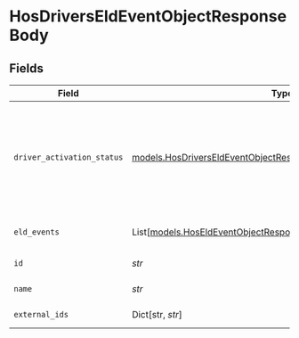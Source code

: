 # HosDriversEldEventObjectResponseBody


## Fields

| Field                                                                                                                                        | Type                                                                                                                                         | Required                                                                                                                                     | Description                                                                                                                                  | Example                                                                                                                                      |
| -------------------------------------------------------------------------------------------------------------------------------------------- | -------------------------------------------------------------------------------------------------------------------------------------------- | -------------------------------------------------------------------------------------------------------------------------------------------- | -------------------------------------------------------------------------------------------------------------------------------------------- | -------------------------------------------------------------------------------------------------------------------------------------------- |
| `driver_activation_status`                                                                                                                   | [models.HosDriversEldEventObjectResponseBodyDriverActivationStatus](../models/hosdriverseldeventobjectresponsebodydriveractivationstatus.md) | :heavy_check_mark:                                                                                                                           | A value indicating whether the driver is active or deactivated.  Valid values: `active`, `deactivated`                                       | active                                                                                                                                       |
| `eld_events`                                                                                                                                 | List[[models.HosEldEventObjectResponseBody](../models/hoseldeventobjectresponsebody.md)]                                                     | :heavy_check_mark:                                                                                                                           | List of ELD event objects.                                                                                                                   |                                                                                                                                              |
| `id`                                                                                                                                         | *str*                                                                                                                                        | :heavy_check_mark:                                                                                                                           | ID of the driver.                                                                                                                            | 494123                                                                                                                                       |
| `name`                                                                                                                                       | *str*                                                                                                                                        | :heavy_check_mark:                                                                                                                           | Name of the driver.                                                                                                                          | Joe Driver                                                                                                                                   |
| `external_ids`                                                                                                                               | Dict[str, *str*]                                                                                                                             | :heavy_minus_sign:                                                                                                                           | A map of external ids                                                                                                                        |                                                                                                                                              |